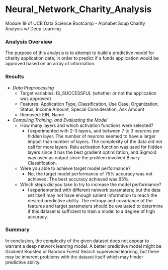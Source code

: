 # Neural_Network_Charity_Analysis
Module 19 of UCB Data Science Bootcamp - Alphabet Soup Charity Analysis w/ Deep Learning

### Analysis Overview
The purpose of this analysis is to attempt to build a predictive model for charity application data; in order to predict if a funds application would be approved based on
an array of information.

### Results
 * *Data Preprocessing*
    * Target variables: IS_SUCCESSFUL (whether or not the application was approved)
    * Features: Application Type, Classification, Use Case, Organization, Status, Income Amount, Special Consideration, Ask Amount
    * Removed: EIN, Name
* *Compiling,Training, and Evaluating the Model*
    * How many layers and which activation functions were selected?
        - I experimented with 2-3 layers, and between 7 to 3 neurons per hidden layer. The number of neurons seemed to have a larger impact than number of layers. The complexity of the data did not call for more layers. Relu activation function was used for hidden layers since it has the best gradient optimization, and Sigmoid was used as output since the problem involved Binary Classification.
    * Were you able to achieve target model performance?
        - No, the target model performance of 75% accuracy was not achieved. The best accuracy achieved was 65%. 
    * Which steps did you take to try to increase the model performance?
        - I experiemented with different network paramaters; but the data set itself may not have enough salient information to reach the desired predictive ability. The entropy and covariance of the features and target parameters should be evaluated to determine if this dataset is sufficient to train a model to a degree of high accuracy.

### Summary
In conclusion, the complexity of the given dataset does not appear to warrant a deep network leanring model. A better predictive model might be Gradient Boosted or Random Forest Search supervised learning, but there may be inherent problems with the dataset itself which may hinder predictive ability.


